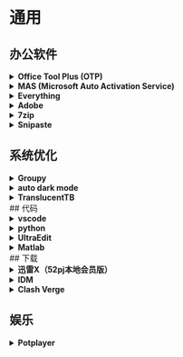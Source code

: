 # 通用

## 办公软件

<details>
  <summary><strong>Office Tool Plus (OTP)</strong></summary>

  ### Office Tool Plus (OTP)
  - **Office Tool Plus (OTP) 是一款用于管理 Microsoft Office 的第三方工具，它可以用来激活、部署、更新 Office 套件。**
  - **下载地址**:
    - [官方网站](https://otp.landian.vip/zh-cn/)
</details>

<details>
  <summary><strong>MAS (Microsoft Auto Activation Service)</strong></summary>

  ### MAS (Microsoft Auto Activation Service)
  - **激活Office**
  - **下载地址**: 
    - [官方网站](https://github.com/mkevac/MAS/releases)
</details>

<details>
  <summary><strong>Everything</strong></summary>

  ### Everything
  - **文件搜索**
  - **下载地址**: 
    - [官方网站](https://www.voidtools.com/)
</details>

<details>
  <summary><strong>Adobe</strong></summary>

  ### Adobe
  - **Acrobat\PS\PR\Au PDF\照片\视频\音频**
  - **新电脑用2023、旧电脑2017 @vposy**
  - **下载地址**: 
    - [官方网站]()
    - 
</details>

<details>
  <summary><strong>7zip</strong></summary>

  ### 7zip
  - **解压**
  - **配置右键菜单选项**
  - **下载地址**: 
    - [官方网站]()
    - 
</details>

<details>
  <summary><strong>Snipaste</strong></summary>

  ### Snipaste
  - **截图**
  - **配置右键菜单选项**
  - **下载地址**: 
    - [官方网站]()
    - 
</details>

## 系统优化

<details>
  <summary><strong>Groupy</strong></summary>

  ### Groupy
  - **资源管理器合并标签**
  - **下载地址**: 
    - [官方网站](https://www.stardock.com/products/groupy/)
</details>

<details>
  <summary><strong>auto dark mode</strong></summary>

  ### auto dark mode
  - **Windows主题切换**
  - **下载地址**: 
    - [官方网站](https://github.com/AutoDarkMode/Windows-Auto-Night-Mode)
</details>

<details>
  <summary><strong>Translucent​TB</strong></summary>

  ### Translucent​TB
  - **Windows主题切换**
  - **下载地址**: 
    - [官方网站]
</details>
## 代码

<details>
  <summary><strong>vscode</strong></summary>

  ### vscode
  - **简介**
  - **下载地址**: 
    - [官方网站]()
</details>

<details>
  <summary><strong>python</strong></summary>

  ### python
  - **简介**
  - **下载地址**: 
    - [官方网站]()
</details>

<details>
  <summary><strong>UltraEdit</strong></summary>

  ### UltraEdit
  - **简介**
  - **下载地址**: 
    - [官方网站]()
</details>

<details>
  <summary><strong>Matlab</strong></summary>

  ### Matlab
  - **2018b**
  - **下载地址**: 
    - [官方网站]()
</details>
## 下载
<details>
  <summary><strong>迅雷X（52pj本地会员版）</strong></summary>

  ### 迅雷X（52pj本地会员版）
  - **简介**
  - **下载地址**: 
    - [官方网站]()
</details>

<details>
  <summary><strong>IDM</strong></summary>

  ### IDM
  - **简介**
  - **下载地址**: 
    - [官方网站]()
</details>

<details>
  <summary><strong>Clash Verge</strong></summary>

  ### Clash Verge
  - **[机场1](https://v2.nanoport.xyz/#/dashboard)**
  - **"https://nano.nachoneko.cn/api/v1/client/subscribe?token=5fd471c63cf3d22f0434dc8fd35c386d"**
  - **[机场2](https://xn--4gqx1hgtfdmt.com/#/dashboard)**
  - **"https://dash.yfjc.xyz/api/v1/client/subscribe?token=587fe542d77a4e9e2def7db6dede5412"**
  - **下载地址**: 
    - [官方网站]()
</details>

## 娱乐
<details>
  <summary><strong>Potplayer</strong></summary>

  ### Potplayer
  - **世界上最好用的播放器**
  - **下载地址**: 
    - [官方网站]()
    - 
</details>
